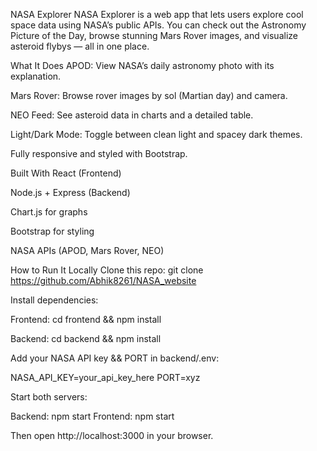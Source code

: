 NASA Explorer
NASA Explorer is a web app that lets users explore cool space data using NASA’s public APIs. You can check out the Astronomy Picture of the Day, browse stunning Mars Rover images, and visualize asteroid flybys — all in one place.

What It Does
APOD: View NASA’s daily astronomy photo with its explanation.

Mars Rover: Browse rover images by sol (Martian day) and camera.

NEO Feed: See asteroid data in charts and a detailed table.

Light/Dark Mode: Toggle between clean light and spacey dark themes.

Fully responsive and styled with Bootstrap.

Built With
React (Frontend)

Node.js + Express (Backend)

Chart.js for graphs

Bootstrap for styling

NASA APIs (APOD, Mars Rover, NEO)

How to Run It Locally
Clone this repo:
git clone https://github.com/Abhik8261/NASA_website

Install dependencies:

Frontend:
cd frontend && npm install

Backend:
cd backend && npm install

Add your NASA API key && PORT in backend/.env:

NASA_API_KEY=your_api_key_here
PORT=xyz

Start both servers:

Backend: npm start
Frontend: npm start

Then open http://localhost:3000 in your browser.
